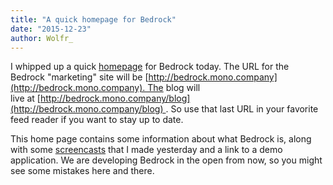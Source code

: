 ```yaml
---
title: "A quick homepage for Bedrock"
date: "2015-12-23"
author: Wolfr_
---
```


I whipped up a quick [homepage](http://bedrock.mono.company/) for Bedrock today. The URL for the Bedrock "marketing" site will be [http://bedrock.mono.company](http://bedrock.mono.company). The blog will live at [http://bedrock.mono.company/blog](http://bedrock.mono.company/blog) . So use that last URL in your favorite feed reader if you want to stay up to date.

This home page contains some information about what Bedrock is, along with some [screencasts](https://www.youtube.com/channel/UCrLhHQohPDnuQ5Sh4RFyzsg/playlists) that I made yesterday and a link to a demo application. We are developing Bedrock in the open from now, so you might see some mistakes here and there.
